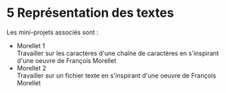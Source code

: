 # 5 Représentation des textes

Les mini-projets associés sont :
* Morellet 1 <br /> Travailler sur les caractères d'une chaîne de caractères en s'inspirant d'une oeuvre de François Morellet
* Morellet 2 <br /> Travailler sur un fichier texte en s'inspirant d'une oeuvre de François Morellet
